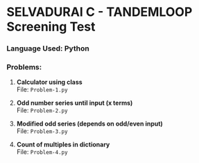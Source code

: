 # SELVADURAI C - TANDEMLOOP Screening Test

### Language Used: Python

### Problems:
1. **Calculator using class**  
   File: `Problem-1.py`

2. **Odd number series until input (x terms)**  
   File: `Problem-2.py`

3. **Modified odd series (depends on odd/even input)**  
   File: `Problem-3.py`

4. **Count of multiples in dictionary**  
   File: `Problem-4.py`
